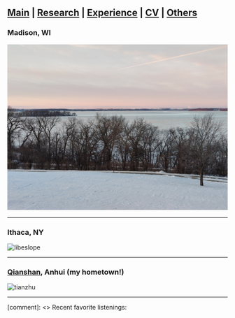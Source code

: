 ## [Main](https://tx58.github.io/) | [Research](/research.html) | [Experience](/experience.html) | [CV](/cv/cv_tianli.pdf) | [Others](/others.html)

### Madison, WI

<img src="/images/lakeview.jpg" alt="mendota" width="600"/>

* * *
### Ithaca, NY

<img src="/images/libeslope.jpg" alt="libeslope" width="600"/>

* * *
### [Qianshan](https://en.wikipedia.org/wiki/Mount_Tianzhu), Anhui (my hometown!)

<img src="/images/tianzhu.jpg" alt="tianzhu" width="300"/>

* * *
[comment]: <> Recent favorite listenings:
<!-- - Scriabin: Piano Sonata No.2
- 
- Weill: The Seven Deadly Sins -->
